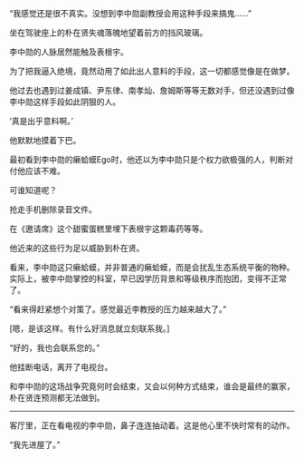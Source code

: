 “我感觉还是很不真实。没想到李中勋副教授会用这种手段来搞鬼……”

坐在驾驶座上的朴在贤失魂落魄地望着前方的挡风玻璃。

李中勋的人脉居然能触及表根宇。

为了把我逼入绝境，竟然动用了如此出人意料的手段，这一切都感觉像是在做梦。

他过去也遇到过姜成镇、尹东律、南孝灿、詹姆斯等等无数对手，但还没遇到过像李中勋这样手段如此阴狠的人。

‘真是出乎意料啊。’

他默默地摸着下巴。

最初看到李中勋的癞蛤蟆Ego时，他还以为李中勋只是个权力欲极强的人，判断对付他应该不难。

可谁知道呢？

抢走手机删除录音文件。

在《邀请席》这个甜蜜蛋糕里埋下表根宇这颗毒药等等。

他近来的这些行为足以威胁到朴在贤。

看来，李中勋这只癞蛤蟆，并非普通的癞蛤蟆，而是会扰乱生态系统平衡的物种。实际上，被李中勋掌控的科室，早已因学历背景和等级秩序而抱团，变得不正常了。

“看来得赶紧想个对策了。感觉最近李教授的压力越来越大了。”

[嗯，是该这样。有什么好消息就立刻联系我。]

“好的，我也会联系您的。”

他挂断电话，离开了电视台。

和李中勋的这场战争究竟何时会结束，又会以何种方式结束，谁会是最终的赢家，朴在贤连预测都无法做到。

* * *

客厅里，正在看电视的李中勋，鼻子连连抽动着。这是他心里不快时常有的动作。

“我先进屋了。”